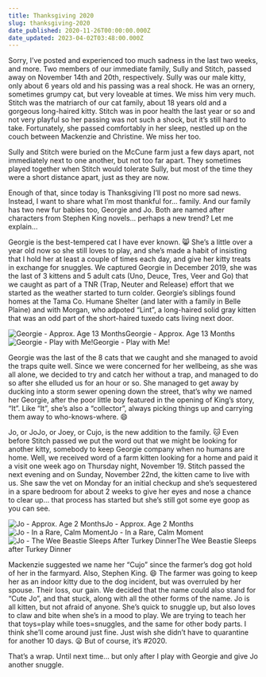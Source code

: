 ```yaml
---
title: Thanksgiving 2020
slug: thanksgiving-2020
date_published: 2020-11-26T00:00:00.000Z
date_updated: 2023-04-02T03:48:00.000Z
---
```


Sorry, I’ve posted and experienced too much sadness in the last two weeks, and more. Two members of our immediate family, Sully and Stitch, passed away on November 14th and 20th, respectively. Sully was our male kitty, only about 6 years old and his passing was a real shock.  He was an ornery, sometimes grumpy cat, but very loveable at times. We miss him very much. Stitch was the matriarch of our cat family, about 18 years old and a gorgeous long-haired kitty. Stitch was in poor health the last year or so and not very playful so her passing was not such a shock, but it’s still hard to take. Fortunately, she passed comfortably in her sleep, nestled up on the couch between Mackenzie and Christine. We miss her too.

Sully and Stitch were buried on the McCune farm just a few days apart, not immediately next to one another, but not too far apart.  They sometimes played together when Stitch would tolerate Sully, but most of the time they were a short distance apart, just as they are now.

Enough of that, since today is Thanksgiving I’ll post no more sad news.  Instead, I want to share what I’m most thankful for… family.  And our family has two new fur babies too, Georgie and Jo.  Both are named after characters from Stephen King novels… perhaps a new trend?  Let me explain…

Georgie is the best-tempered cat I have ever known. 😸 She’s a little over a year old now so she still loves to play, and she’s made a habit of insisting that I hold her at least a couple of times each day, and give her kitty treats in exchange for snuggles. We captured Georgie in December 2019, she was the last of 3 kittens and 5 adult cats (Uno, Deuce, Tres, Veer and Go) that we caught as part of a TNR (Trap, Neuter and Release) effort that we started as the weather started to turn colder.  Georgie’s siblings found homes at the Tama Co. Humane Shelter (and later with a family in Belle Plaine) and with Morgan, who adpoted “Lint”, a long-haired solid gray kitten that was an odd part of the short-haired tuxedo cats living next door.

![Georgie - Approx. Age 13 Months](https://images.summittdweller.com/Kitty-Photos/Georgie/IMG_0051.png)Georgie - Approx. Age 13 Months![Georgie - Play with Me!](https://images.summittdweller.com/Kitty-Photos/Georgie/IMG_0057.png)Georgie - Play with Me!

Georgie was the last of the 8 cats that we caught and she managed to avoid the traps quite well. Since we were concerned for her wellbeing, as she was all alone, we decided to try and catch her without a trap, and managed to do so after she elluded us for an hour or so.  She managed to get away by ducking into a storm sewer opening down the street, that’s why we named her Georgie, after the poor little boy featured in the opening of King’s story, “It”. Like “It”, she’s also a “collector”, always picking things up and carrying them away to who-knows-where.  😄

Jo, or JoJo, or Joey, or Cujo, is the new addition to the family. 🐱  Even before Stitch passed we put the word out that we might be looking for another kitty, somebody to keep Georgie company when no humans are home.  Well, we received word of a farm kitten looking for a home and paid it a visit one week ago on Thursday night, November 19. Stitch passed the next evening and on Sunday, November 22nd, the kitten came to live with us.  She saw the vet on Monday for an initial checkup and she’s sequestered in a spare bedroom for about 2 weeks to give her eyes and nose a chance to clear up… that process has started but she’s still got some eye goop as you can see.

![Jo - Approx. Age 2 Months](https://images.summittdweller.com/Kitty-Photos/Jo/IMG_0038.png)Jo - Approx. Age 2 Months![Jo - In a Rare, Calm Moment](https://images.summittdweller.com/Kitty-Photos/Jo/IMG_0034.png)Jo - In a Rare, Calm Moment![Jo - The Wee Beastie Sleeps After Turkey Dinner](https://images.summittdweller.com/Kitty-Photos/Jo/theWeeBeastieSleeps.jpg)The Wee Beastie Sleeps after Turkey Dinner

Mackenzie suggested we name her “Cujo” since the farmer’s dog got hold of her in the farmyard. Also, Stephen King. 😄 The farmer was going to keep her as an indoor kitty due to the dog incident, but was overruled by her spouse. Their loss, our gain. We decided that the name could also stand for “Cute Jo”, and that stuck, along with all the other forms of the name. Jo is all kitten, but not afraid of anyone. She’s quick to snuggle up, but also loves to claw and bite when she’s in a mood to play.  We are trying to teach her that toys=play while toes=snuggles, and the same for other body parts. I think she’ll come around just fine.  Just wish she didn’t have to quarantine for another 10 days. 😦  But of course, it’s #2020.

That’s a wrap. Until next time… but only after I play with Georgie and give Jo another snuggle.
